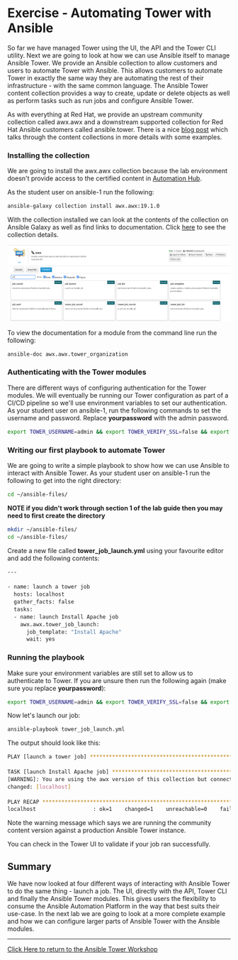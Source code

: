 # Exercise - Automating Tower with Ansible

So far we have managed Tower using the UI, the API and the Tower CLI utility. Next we are going to look at how we can use Ansible itself to manage Ansible Tower. We provide an Ansible collection to allow customers and users to automate Tower with Ansible. This allows customers to automate Tower in exactly the same way they are automating the rest of their infrastructure - with the same common language. The Ansible Tower content collection provides a way to create, update or delete objects as well as perform tasks such as run jobs and configure Ansible Tower. 

As with everything at Red Hat, we provide an upstream community collection called awx.awx and a downstream supported collection for Red Hat Ansible customers called ansible.tower. There is a nice [blog post](https://www.ansible.com/blog/introducing-the-awx-collection) which talks through the content collections in more details with some examples.

### Installing the collection

We are going to install the awx.awx collection because the lab environment doesn't provide access to the certified content in [Automation Hub](https://www.ansible.com/products/automation-hub). 

As the student user on ansible-1 run the following:

```bash
ansible-galaxy collection install awx.awx:19.1.0
```

With the collection installed we can look at the contents of the collection on Ansible Galaxy as well as find links to documentation. Click [here](https://galaxy.ansible.com/awx/awx) to see the collection details.

![awx-galaxy](awx-collection-galaxy.png)

To view the documentation for a module from the command line run the following:

```bash
ansible-doc awx.awx.tower_organization
```

### Authenticating with the Tower modules

There are different ways of configuring authentication for the Tower modules. We will eventually be running our Tower configuration as part of a CI/CD pipeline so we'll use environment variables to set our authentication. As your student user on ansible-1, run the following commands to set the username and password. Replace **yourpassword** with the admin password.

```bash
export TOWER_USERNAME=admin && export TOWER_VERIFY_SSL=false && export TOWER_PASSWORD=yourpassword
```

### Writing our first playbook to automate Tower

We are going to write a simple playbook to show how we can use Ansible to interact with Ansible Tower. As your student user on ansible-1 run the following to get into the right directory:

```bash
cd ~/ansible-files/
```

**NOTE if you didn't work through section 1 of the lab guide then you may need to first create the directory**

```bash
mkdir ~/ansible-files/
cd ~/ansible-files/
```

Create a new file called **tower_job_launch.yml** using your favourite editor and add the following contents:

```bash
---

- name: launch a tower job
  hosts: localhost
  gather_facts: false
  tasks:
  - name: launch Install Apache job
    awx.awx.tower_job_launch:
      job_template: "Install Apache"
      wait: yes
```

### Running the playbook

Make sure your environment variables are still set to allow us to authenticate to Tower. If you are unsure then run the following again (make sure you replace **yourpassword**):

```bash
export TOWER_USERNAME=admin && export TOWER_VERIFY_SSL=false && export TOWER_PASSWORD=yourpassword
```

Now let's launch our job:

```bash
ansible-playbook tower_job_launch.yml 
```

The output should look like this:

```bash
PLAY [launch a tower job] ********************************************************************************************************************************************************************

TASK [launch Install Apache job] *************************************************************************************************************************************************************
[WARNING]: You are using the awx version of this collection but connecting to Red Hat Ansible Tower
changed: [localhost]

PLAY RECAP ***********************************************************************************************************************************************************************************
localhost                  : ok=1    changed=1    unreachable=0    failed=0    skipped=0    rescued=0    ignored=0
```

Note the warning message which says we are running the community content version against a production Ansible Tower instance.

You can check in the Tower UI to validate if your job ran successfully. 

## Summary

We have now looked at four different ways of interacting with Ansible Tower to do the same thing - launch a job. The UI, directly with the API, Tower CLI and finally the Ansible Tower modules. This gives users the flexibility to consume the Ansible Automation Platform in the way that best suits their use-case. In the next lab we are going to look at a more complete example and how we can configure larger parts of Ansible Tower with the Ansible modules.

---

[Click Here to return to the Ansible Tower Workshop](../README.md)
